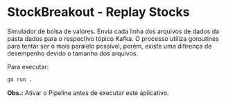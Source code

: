 # StockBreakout - Replay Stocks
Simulador de bolsa de valores. Envia cada linha dos arquivos de dados da pasta dados para o respectivo tópico Kafka.
O processo utiliza goroutines para tentar ser o mais paralelo possível, porém, existe uma difirença de desempenho devido o tamanho dos 
arquivos.

Para executar:
```bash
go run .
````

**Obs.:** Ativar o Pipeline antes de executar este aplicativo.
